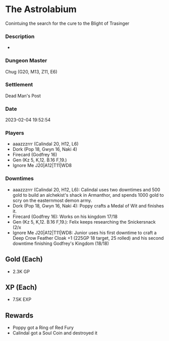 # The Astrolabium
Conintuing the search for the cure to the Blight of Trasinger
### Description
-
### Dungeon Master
Chug (G20, M13, Z11, E6)
### Settlement
Dead Man's Post
### Date
2023-02-04 19:52:54
### Players
* aaazzzrrr (Calindal 20, H12, L6)
* Dork (Pop 18, Gwyn 16, Naki 4)
* Firecard (Godfrey 16)
* Gen (Kz 5, K,12. B.16 F,19.)
* Ignore Me J20|A12|T11|WD8
### Downtimes
* aaazzzrrr (Calindal 20, H12, L6): Calindal uses two downtimes and 500 gold to build an alchekist's shack in Armanthor, and spends 1000 gold to scry on the easternmost demon army.
* Dork (Pop 18, Gwyn 16, Naki 4): Poppy crafts a Medal of Wit and finishes it.
* Firecard (Godfrey 16): Works on his kingdom 17/18
* Gen (Kz 5, K,12. B.16 F,19.): Felix keeps researching the Snickersnack (2/x
* Ignore Me J20|A12|T11|WD8: Junior uses his first downtime to craft a Deep Crow Feather Cloak +1 (225GP 18 target, 25 rolled) and his second downtime finishing Godfrey's Kingdom (18/18)
## Gold (Each)
* 2.3K GP
## XP (Each)
* 7.5K EXP
## Rewards
* Poppy got a Ring of Red Fury
* Calindal got a Soul Coin and destroyed it